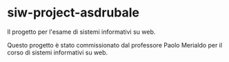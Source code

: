 siw-project-asdrubale
=====================

Il progetto per l'esame di sistemi informativi su web.

Questo progetto è stato commissionato dal professore Paolo Merialdo per il corso di sistemi informativi su web.
